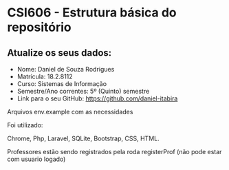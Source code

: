 # **CSI606 - Estrutura básica do repositório**

## Atualize os seus dados:

- Nome: Daniel de Souza Rodrigues 
- Matrícula: 18.2.8112
- Curso: Sistemas de Informação
- Semestre/Ano correntes: 5º (Quinto) semestre 
- Link para o seu GitHub: https://github.com/daniel-itabira

Arquivos env.example com as necessidades

Foi utilizado:

Chrome, Php, Laravel, SQLite, Bootstrap, CSS, HTML.


Professores estão sendo registrados pela roda registerProf (não pode estar com usuario logado)

